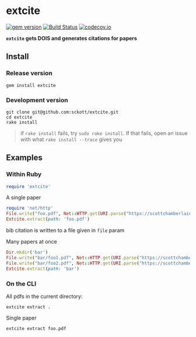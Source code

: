extcite
=======

[![gem version](https://img.shields.io/gem/v/extcite.svg)](https://rubygems.org/gems/extcite)
[![Build Status](https://travis-ci.org/sckott/extcite.svg?branch=master)](https://travis-ci.org/sckott/extcite)
[![codecov.io](http://codecov.io/github/sckott/extcite/coverage.svg?branch=master)](http://codecov.io/github/sckott/extcite?branch=master)

__`extcite` gets DOIS and generates citations for papers__

## Install

### Release version

```
gem install extcite
```

### Development version

```
git clone git@github.com:sckott/extcite.git
cd extcite
rake install
```

> if `rake install` fails, try `sudo rake install`. If that fails, open an issue with what `rake install --trace` gives you

## Examples

### Within Ruby

```ruby
require 'extcite'
```

A single paper

```ruby
require 'net/http'
File.write("foo.pdf", Net::HTTP.get(URI.parse("https://scottchamberlain.info/pdfs/GuoEtal2015PlosOne.pdf")))
Extcite.extract(path: 'foo.pdf')
```

bib citation is written to a file given in `file` param

Many papers at once

```ruby
Dir.mkdir('bar')
File.write("bar/foo1.pdf", Net::HTTP.get(URI.parse("https://scottchamberlain.info/pdfs/Chamberlain&Szocs2013F1000Research.pdf")))
File.write("bar/foo2.pdf", Net::HTTP.get(URI.parse("https://scottchamberlain.info/pdfs/GuoEtal2015PlosOne.pdf")))
Extcite.extract(path: 'bar')
```

### On the CLI

All pdfs in the current directory:

```shell
extcite extract .
```

Single paper

```shell
extcite extract foo.pdf
```

[changelog]: https://github.com/sckott/extcite/blob/master/CHANGELOG.md
